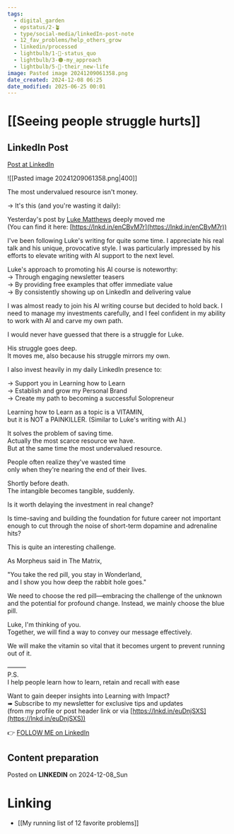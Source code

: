 ```yaml
---
tags:
  - digital_garden
  - epstatus/2-🪴
  - type/social-media/linkedIn-post-note
  - 12_fav_problems/help_others_grow
  - linkedin/processed
  - lightbulb/1-🔴-status_quo
  - lightbulb/3-🟠-my_approach
  - lightbulb/5-🔵-their_new-life
image: Pasted image 20241209061358.png
date_created: 2024-12-08 06:25
date_modified: 2025-06-25 00:01
---
```

# [[Seeing  people struggle hurts]]

## LinkedIn Post

[Post at LinkedIn](https://www.linkedin.com/posts/sebastiankamilli_the-most-undervalued-resource-isnt-money-activity-7271418254315642881-USB1?utm_source=share&utm_medium=member_desktop)

![[Pasted image 20241209061358.png|400]]

The most undervalued resource isn't money.  
  
→ It's this (and you're wasting it daily):  

Yesterday's post by [Luke Matthews](https://www.linkedin.com/in/lukematthws/) deeply moved me  
(You can find it here: [https://lnkd.in/enCBvM7r](https://lnkd.in/enCBvM7r))  
  
I've been following Luke's writing for quite some time. I appreciate his real talk and his unique, provocative style. I was particularly impressed by his efforts to elevate writing with AI support to the next level.  

Luke's approach to promoting his AI course is noteworthy:  
→ Through engaging newsletter teasers  
→ By providing free examples that offer immediate value  
→ By consistently showing up on LinkedIn and delivering value  
  
I was almost ready to join his AI writing course but decided to hold back. I need to manage my investments carefully, and I feel confident in my ability to work with AI and carve my own path.  
  
I would never have guessed that there is a struggle for Luke.  
  
His struggle goes deep.  
It moves me, also because his struggle mirrors my own.  
  
I also invest heavily in my daily LinkedIn presence to:  
  
→ Support you in Learning how to Learn  
→ Establish and grow my Personal Brand  
→ Create my path to becoming a successful Solopreneur  
  
Learning how to Learn as a topic is a VITAMIN,  
but it is NOT a PAINKILLER. (Similar to Luke's writing with AI.)  
  
It solves the problem of saving time.  
Actually the most scarce resource we have.  
But at the same time the most undervalued resource.  
  
People often realize they've wasted time  
only when they're nearing the end of their lives.  
  
Shortly before death.  
The intangible becomes tangible, suddenly.  
  
Is it worth delaying the investment in real change?  
  
Is time-saving and building the foundation for future career not important enough to cut through the noise of short-term dopamine and adrenaline hits?  
  
This is quite an interesting challenge.  
  
As Morpheus said in The Matrix,  
  
"You take the red pill, you stay in Wonderland,  
and I show you how deep the rabbit hole goes."  
  
We need to choose the red pill—embracing the challenge of the unknown and the potential for profound change. Instead, we mainly choose the blue pill.  
  
Luke, I'm thinking of you.  
Together, we will find a way to convey our message effectively.  
  
We will make the vitamin so vital that it becomes urgent to prevent running out of it.  

———  
P.S.  
I help people learn how to learn, retain and recall with ease  
  
Want to gain deeper insights into Learning with Impact?  
➠ Subscribe to my newsletter for exclusive tips and updates  
(from my profile or post header link or via [https://lnkd.in/euDnjSXS](https://lnkd.in/euDnjSXS))

👉 [FOLLOW ME on LinkedIn](https://www.linkedin.com/comm/mynetwork/discovery-see-all?usecase=PEOPLE_FOLLOWS&followMember=sebastiankamilli)

## Content preparation

Posted on **LINKEDIN** on 2024-12-08_Sun

# Linking

+ [[My running list of 12 favorite problems]]